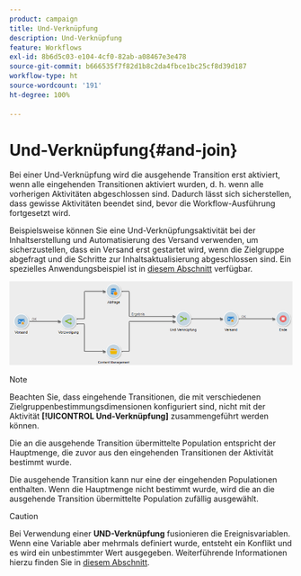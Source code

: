 ```yaml
---
product: campaign
title: Und-Verknüpfung
description: Und-Verknüpfung
feature: Workflows
exl-id: 8b6d5c03-e104-4cf0-82ab-a08467e3e478
source-git-commit: b666535f7f82d1b8c2da4fbce1bc25cf8d39d187
workflow-type: ht
source-wordcount: '191'
ht-degree: 100%

---
```


# Und-Verknüpfung{#and-join}



Bei einer Und-Verknüpfung wird die ausgehende Transition erst aktiviert, wenn alle eingehenden Transitionen aktiviert wurden, d. h. wenn alle vorherigen Aktivitäten abgeschlossen sind. Dadurch lässt sich sicherstellen, dass gewisse Aktivitäten beendet sind, bevor die Workflow-Ausführung fortgesetzt wird.

Beispielsweise können Sie eine Und-Verknüpfungsaktivität bei der Inhaltserstellung und Automatisierung des Versand verwenden, um sicherzustellen, dass ein Versand erst gestartet wird, wenn die Zielgruppe abgefragt und die Schritte zur Inhaltsaktualisierung abgeschlossen sind. Ein spezielles Anwendungsbeispiel ist in [diesem Abschnitt](../../delivery/using/automating-via-workflows.md#creating-the-delivery-and-its-content) verfügbar.

![](assets/and-join-usage.png)

>[!NOTE]
>
>Beachten Sie, dass eingehende Transitionen, die mit verschiedenen Zielgruppenbestimmungsdimensionen konfiguriert sind, nicht mit der Aktivität **[!UICONTROL Und-Verknüpfung]** zusammengeführt werden können.

Die an die ausgehende Transition übermittelte Population entspricht der Hauptmenge, die zuvor aus den eingehenden Transitionen der Aktivität bestimmt wurde.

Die ausgehende Transition kann nur eine der eingehenden Populationen enthalten. Wenn die Hauptmenge nicht bestimmt wurde, wird die an die ausgehende Transition übermittelte Population zufällig ausgewählt.

>[!CAUTION]
>
>Bei Verwendung einer **UND-Verknüpfung** fusionieren die Ereignisvariablen. Wenn eine Variable aber mehrmals definiert wurde, entsteht ein Konflikt und es wird ein unbestimmter Wert ausgegeben. Weiterführende Informationen hierzu finden Sie in [diesem Abschnitt](javascript-scripts-and-templates.md#event-variables).
